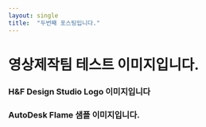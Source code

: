 ```yaml
---
layout: single
title:  "두번째 포스팅입니다."
---
```


# 영상제작팀 테스트 이미지입니다. 

### H&F Design Studio Logo 이미지입니다


### AutoDesk Flame 샘플 이미지입니다.
